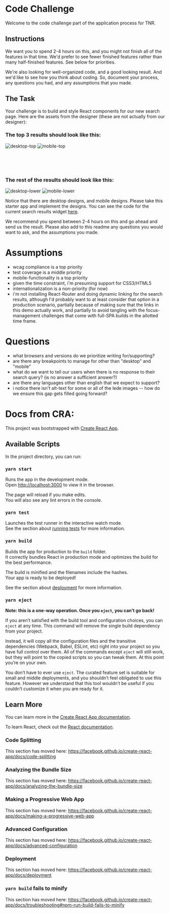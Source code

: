 # Code Challenge
Welcome to the code challenge part of the application process for TNR.

## Instructions
We want you to spend 2-4 hours on this, and you might not finish all of the features in that time. We'd prefer to see 
fewer finished features rather than many half-finished features. See below for priorities. 

We're also looking for well-organized code, and a good looking result. And we'd like to see how you think about coding. 
So, document your process, any questions you had, and any assumptions that you made.

## The Task
Your challenge is to build and style React components for our new search page. Here are the assets from the designer (these are not actually from our designer):

### The top 3 results should look like this:
![desktop-top](design-assets/desktop-top-results.png)
![mobile-top](design-assets/mobile-top-results.png)

<br /><br /><br />
### The rest of the results should look like this:
![desktop-lower](design-assets/desktop-lower-results.png)
![mobile-lower](design-assets/mobile-lower-results.png)


Notice that there are desktop designs, and mobile designs. Please take this starter app and implement the designs. You can 
see the code for the current search results widget [here](src/Search.js). 

We recommend you spend between 2-4 hours on this and go ahead and send us the result. Please also add to this readme any 
questions you would want to ask, and the assumptions you made.

# Assumptions 
* wcag compliance is a top priority 
* test coverage is a middle priority 
* mobile-functionality is a top priority 
* given the time constraint, i'm presuming support for CSS3/HTML5 
* internationalization is a non-priority (for now)
* i'm not installing React-Router and doing dynamic linking for the search results, although I'd probably want to at least consider that option in a production scenario, partially because of making sure that the links in this demo actually work, and partially to avoid tangling with the focus-management challenges that come with full-SPA builds in the allotted time frame.

# Questions 
* what browsers and versions do we prioritize writing for/supporting? 
* are there any breakpoints to manage for other than "desktop" and "mobile"
* what do we want to tell our users when there is no response to their search query? (is no answer a sufficient answer?)
* are there any languages other than english that we expect to support?
* i notice there isn't alt-text for some or all of the lede images -- how do we ensure this gap gets filled going forward? 



# Docs from CRA:

This project was bootstrapped with [Create React App](https://github.com/facebook/create-react-app).

## Available Scripts

In the project directory, you can run:

### `yarn start`

Runs the app in the development mode.<br />
Open [http://localhost:3000](http://localhost:3000) to view it in the browser.

The page will reload if you make edits.<br />
You will also see any lint errors in the console.

### `yarn test`

Launches the test runner in the interactive watch mode.<br />
See the section about [running tests](https://facebook.github.io/create-react-app/docs/running-tests) for more information.

### `yarn build`

Builds the app for production to the `build` folder.<br />
It correctly bundles React in production mode and optimizes the build for the best performance.

The build is minified and the filenames include the hashes.<br />
Your app is ready to be deployed!

See the section about [deployment](https://facebook.github.io/create-react-app/docs/deployment) for more information.

### `yarn eject`

**Note: this is a one-way operation. Once you `eject`, you can’t go back!**

If you aren’t satisfied with the build tool and configuration choices, you can `eject` at any time. This command will remove the single build dependency from your project.

Instead, it will copy all the configuration files and the transitive dependencies (Webpack, Babel, ESLint, etc) right into your project so you have full control over them. All of the commands except `eject` will still work, but they will point to the copied scripts so you can tweak them. At this point you’re on your own.

You don’t have to ever use `eject`. The curated feature set is suitable for small and middle deployments, and you shouldn’t feel obligated to use this feature. However we understand that this tool wouldn’t be useful if you couldn’t customize it when you are ready for it.

## Learn More

You can learn more in the [Create React App documentation](https://facebook.github.io/create-react-app/docs/getting-started).

To learn React, check out the [React documentation](https://reactjs.org/).

### Code Splitting

This section has moved here: https://facebook.github.io/create-react-app/docs/code-splitting

### Analyzing the Bundle Size

This section has moved here: https://facebook.github.io/create-react-app/docs/analyzing-the-bundle-size

### Making a Progressive Web App

This section has moved here: https://facebook.github.io/create-react-app/docs/making-a-progressive-web-app

### Advanced Configuration

This section has moved here: https://facebook.github.io/create-react-app/docs/advanced-configuration

### Deployment

This section has moved here: https://facebook.github.io/create-react-app/docs/deployment

### `yarn build` fails to minify

This section has moved here: https://facebook.github.io/create-react-app/docs/troubleshooting#npm-run-build-fails-to-minify

